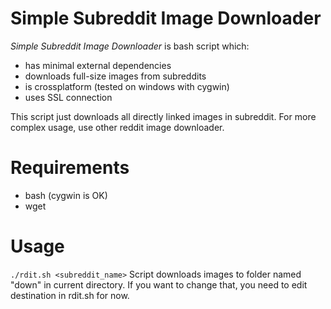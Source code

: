 Simple Subreddit Image Downloader
==========================
*Simple Subreddit Image Downloader* is bash script which:
- has minimal external dependencies
- downloads full-size images from subreddits
- is crossplatform (tested on windows with cygwin)
- uses SSL connection

This script just downloads all directly linked images in subreddit. For more complex usage, use other reddit image downloader.

Requirements
============
- bash (cygwin is OK)
- wget

Usage
=====
`./rdit.sh <subreddit_name>`
Script downloads images to folder named "down" in current directory. If you want to change that, you need to edit destination in rdit.sh for now.
